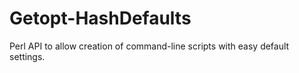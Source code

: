 Getopt-HashDefaults
===================

Perl API to allow creation of command-line scripts with easy default settings.
